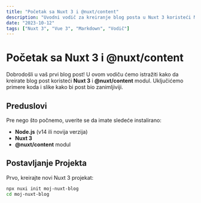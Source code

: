 ```yaml
---
title: "Početak sa Nuxt 3 i @nuxt/content"
description: "Uvodni vodič za kreiranje blog posta u Nuxt 3 koristeći Markdown."
date: "2023-10-12"
tags: ["Nuxt 3", "Vue 3", "Markdown", "Vodič"]
---
```


# Početak sa Nuxt 3 i @nuxt/content

Dobrodošli u vaš prvi blog post! U ovom vodiču ćemo istražiti kako da kreirate blog post koristeći **Nuxt 3** i **@nuxt/content** modul. Uključićemo primere koda i slike kako bi post bio zanimljiviji.

## Preduslovi

Pre nego što počnemo, uverite se da imate sledeće instalirano:

- **Node.js** (v14 ili novija verzija)
- **Nuxt 3**
- **@nuxt/content** modul

## Postavljanje Projekta

Prvo, kreirajte novi Nuxt 3 projekat:

```bash
npx nuxi init moj-nuxt-blog
cd moj-nuxt-blog
```